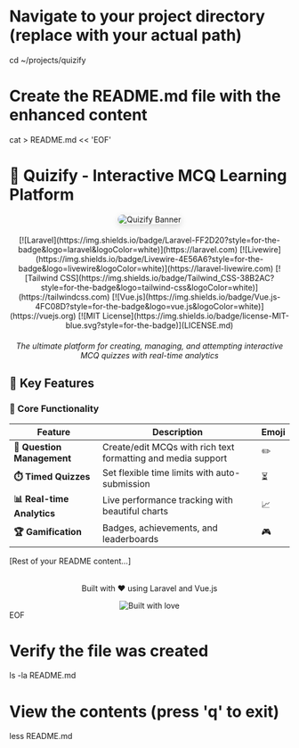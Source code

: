 # Navigate to your project directory (replace with your actual path)
cd ~/projects/quizify

# Create the README.md file with the enhanced content
cat > README.md << 'EOF'
# 🚀 Quizify - Interactive MCQ Learning Platform

<div align="center">
  <img src="https://via.placeholder.com/1200x500.png/2a2a2a/ffffff?text=Quizify+✨+Engaging+MCQ+Platform" alt="Quizify Banner" style="border-radius:10px;box-shadow:0 4px 12px rgba(0,0,0,0.15)">
  
  <div style="margin:20px 0">
    [![Laravel](https://img.shields.io/badge/Laravel-FF2D20?style=for-the-badge&logo=laravel&logoColor=white)](https://laravel.com)
    [![Livewire](https://img.shields.io/badge/Livewire-4E56A6?style=for-the-badge&logo=livewire&logoColor=white)](https://laravel-livewire.com)
    [![Tailwind CSS](https://img.shields.io/badge/Tailwind_CSS-38B2AC?style=for-the-badge&logo=tailwind-css&logoColor=white)](https://tailwindcss.com)
    [![Vue.js](https://img.shields.io/badge/Vue.js-4FC08D?style=for-the-badge&logo=vue.js&logoColor=white)](https://vuejs.org)
    [![MIT License](https://img.shields.io/badge/license-MIT-blue.svg?style=for-the-badge)](LICENSE.md)
  </div>
  
  <p align="center">
    <em>The ultimate platform for creating, managing, and attempting interactive MCQ quizzes with real-time analytics</em>
  </p>
</div>

## 🌟 Key Features

### 🎯 Core Functionality

| Feature | Description | Emoji |
|---------|-------------|-------|
| **📝 Question Management** | Create/edit MCQs with rich text formatting and media support | ✏️ |
| **⏱️ Timed Quizzes** | Set flexible time limits with auto-submission | ⏳ |
| **📊 Real-time Analytics** | Live performance tracking with beautiful charts | 📈 |
| **🏆 Gamification** | Badges, achievements, and leaderboards | 🎮 |

[Rest of your README content...]

<div align="center" style="margin-top: 2rem;">
  <p>Built with ❤️ using Laravel and Vue.js</p>
  <img src="https://forthebadge.com/images/badges/built-with-love.svg" alt="Built with love">
</div>
EOF

# Verify the file was created
ls -la README.md

# View the contents (press 'q' to exit)
less README.md
